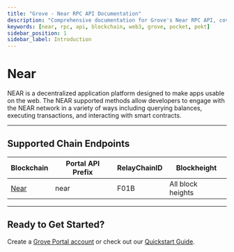 ```yaml
---
title: "Grove - Near RPC API Documentation"
description: "Comprehensive documentation for Grove's Near RPC API, covering endpoint details and integration strategies for blockchain developers."
keywords: [near, rpc, api, blockchain, web3, grove, pocket, pokt]
sidebar_position: 1
sidebar_label: Introduction
---
```


# Near

NEAR is a decentralized application platform designed to make apps usable on the web. The NEAR supported methods allow developers to engage with the NEAR network in a variety of ways including querying balances, executing transactions, and interacting with smart contracts.

---

## Supported Chain Endpoints

| Blockchain                               | Portal API Prefix | RelayChainID | Blockheight         |
| ---------------------------------------- | ----------------- | ------------ | ------------------- |
| [Near](./endpoints/near) | near      | F01B         | All block heights |

---

## Ready to Get Started?

Create a [Grove Portal account](https://portal.grove.city) or check out our [Quickstart Guide](/guides/getting-started/quickstart).
